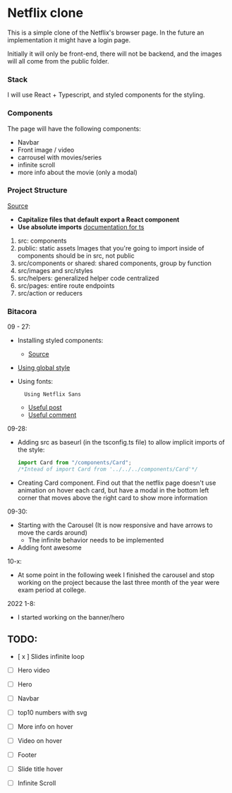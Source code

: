 # Netflix clone

This is a simple clone of the Netflix's browser page. In the future an implementation it might have a login page.

Initially it will only be front-end, there will not be backend, and the images will all come from the public folder.

### Stack

I will use React + Typescript, and styled components for the styling.

### Components

The page will have the following components:

- Navbar
- Front image / video
- carrousel with movies/series
- infinite scroll
- more info about the movie (only a modal)

### Project Structure

[Source](https://dev.to/chrisachard/tips-for-organizing-react-projects-191)

- **Capitalize files that default export a React component**
- **Use absolute imports** [documentation for ts](https://create-react-app.dev/docs/importing-a-component/#absolute-imports)

1. src: components
2. public: static assets
   Images that you're going to import inside of components should be in src, not public
3. src/components or shared: shared components, group by function
4. src/images and src/styles
5. src/helpers: generalized helper code centralized
6. src/pages: entire route endpoints
7. src/action or reducers

### Bitacora

09 - 27:

- Installing styled components:

  - [Source](https://developer.okta.com/blog/2020/03/16/react-styled-components)

- [Using global style](https://scalablecss.com/styled-components-global-styles/)

- Using fonts:

        Using Netflix Sans

  - [Useful post](https://dev.to/alaskaa/how-to-import-a-web-font-into-your-react-app-with-styled-components-4-1dni?signin=true)
  - [Useful comment](https://dev.to/anteronunes/comment/171a3)

09-28:

- Adding src as baseurl (in the tsconfig.ts file) to allow implicit imports of the style:

  ```ts
  import Card from "/components/Card";
  /*Intead of import Card from '../../../components/Card'*/
  ```

- Creating Card component. Find out that the netflix page doesn't use animation on hover each card, but have a modal in the bottom left corner that moves above the right card to show more information

09-30:

- Starting with the Carousel (It is now responsive and have arrows to move the cards around)
  - The infinite behavior needs to be implemented
- Adding font awesome

10-x:

- At some point in the following week I finished the carousel and stop working on the project because the last three month of the year were exam period at college.

2022
1-8:

- I started working on the banner/hero

## TODO:

- [ x ] Slides infinite loop

- [ ] Hero video

- [ ] Hero

- [ ] Navbar

- [ ] top10 numbers with svg

- [ ] More info on hover

- [ ] Video on hover

- [ ] Footer

- [ ] Slide title hover

- [ ] Infinite Scroll
